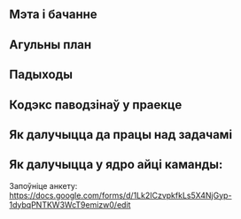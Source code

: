 ## Мэта і бачанне

## Агульны план

## Падыходы

## Кодэкс паводзінаў у праекце

## Як далучыцца да працы над задачамі

## Як далучыцца у ядро айці каманды:
Запоўніце анкету: https://docs.google.com/forms/d/1Lk2ICzvpkfkLs5X4NjGyp-1dybqPNTKW3WcT9emizw0/edit
